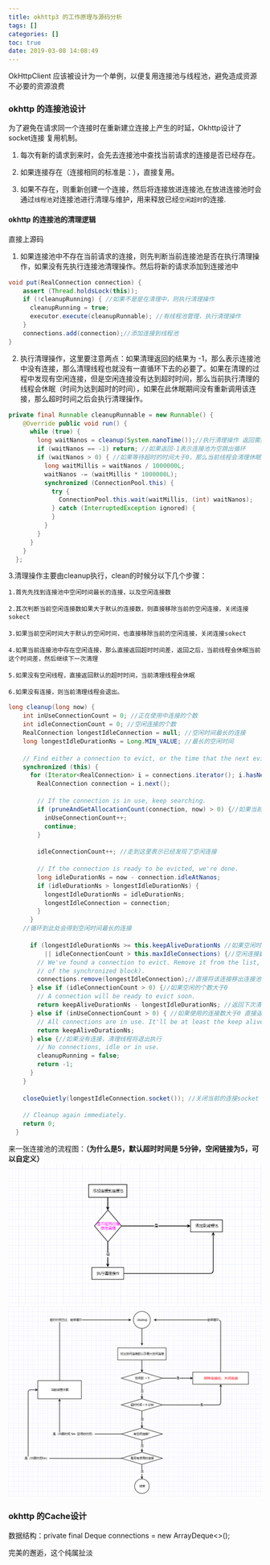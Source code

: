 ```yaml
---
title: okhttp3 的工作原理与源码分析
tags: []
categories: []
toc: true
date: 2019-03-08 14:08:49
---
```


OkHttpClient 应该被设计为一个单例，以便复用连接池与线程池，避免造成资源不必要的资源浪费

### okhttp 的连接池设计

为了避免在请求同一个连接时在重新建立连接上产生的时延，Okhttp设计了socket连接 复用机制。

1. 每次有新的请求到来时，会先去连接池中查找当前请求的连接是否已经存在。

2. 如果连接存在（连接相同的标准是：），直接复用。

3. 如果不存在，则重新创建一个连接，然后将连接放进连接池,在放进连接池时会通过`线程池`对连接池进行清理与维护，用来释放已经`空闲超时`的连接.

<!--more-->
#### okhttp 的连接池的清理逻辑

 直接上源码

1. 如果连接池中不存在当前请求的连接，则先判断当前连接池是否在执行清理操作，如果没有先执行连接池清理操作。然后将新的请求添加到连接池中
```java
void put(RealConnection connection) {
    assert (Thread.holdsLock(this));
    if (!cleanupRunning) { //如果不是是在清理中，则执行清理操作
      cleanupRunning = true;
      executor.execute(cleanupRunnable); //有线程池管理，执行清理操作
    }
    connections.add(connection);//添加连接到线程池
}
```

2. 执行清理操作，这里要注意两点：如果清理返回的结果为 -1，那么表示连接池中没有连接，那么清理线程也就没有一直循环下去的必要了。如果在清理的过程中发现有空闲连接，但是空闲连接没有达到超时时间，那么当前执行清理的线程会休眠（时间为达到超时的时间），如果在此休眠期间没有重新调用该连接，那么超时时间之后会执行清理操作。

```java
private final Runnable cleanupRunnable = new Runnable() {
    @Override public void run() {
      while (true) {
        long waitNanos = cleanup(System.nanoTime());//执行清理操作 返回需要等待的时间
        if (waitNanos == -1) return; //如果返回-1表示连接池为空跳出循环
        if (waitNanos > 0) { //如果等待超时的时间大于0，那么当前线程会清理休眠等待时间
          long waitMillis = waitNanos / 1000000L;
          waitNanos -= (waitMillis * 1000000L);
          synchronized (ConnectionPool.this) {
            try {
              ConnectionPool.this.wait(waitMillis, (int) waitNanos);
            } catch (InterruptedException ignored) {
            }
          }
        }
      }
    }
  };
```
3.清理操作主要由cleanup执行，clean的时候分以下几个步骤：

	1.首先先找到连接池中空闲时间最长的连接，以及空闲连接数
	
	2.其次判断当前空闲连接数如果大于默认的连接数，则直接移除当前的空闲连接，关闭连接sokect

	3.如果当前空闲时间大于默认的空闲时间，也直接移除当前的空闲连接，关闭连接sokect

	4.如果当前连接池中存在空闲连接，那么直接返回超时时间差，返回之后，当前线程会休眠当前这个时间差，然后继续下一次清理

	5.如果没有空闲线程，直接返回默认的超时时间，当前清理线程会休眠

	6.如果没有连接，则当前清理线程会退出。

```java
long cleanup(long now) {
    int inUseConnectionCount = 0; //正在使用中连接的个数
    int idleConnectionCount = 0; //空闲连接的个数
    RealConnection longestIdleConnection = null; //空闲时间最长的连接
    long longestIdleDurationNs = Long.MIN_VALUE; //最长的空闲时间

    // Find either a connection to evict, or the time that the next eviction is due.
    synchronized (this) {
      for (Iterator<RealConnection> i = connections.iterator(); i.hasNext(); ) {
        RealConnection connection = i.next();

        // If the connection is in use, keep searching.
        if (pruneAndGetAllocationCount(connection, now) > 0) {//如果当前线程在使用
          inUseConnectionCount++;
          continue;
        }

        idleConnectionCount++; //走到这里表示已经发现了空闲连接

        // If the connection is ready to be evicted, we're done.
        long idleDurationNs = now - connection.idleAtNanos;
        if (idleDurationNs > longestIdleDurationNs) {
          longestIdleDurationNs = idleDurationNs;
          longestIdleConnection = connection;
        }
      }
	//循环到此处会得到空闲时间最长的连接

      if (longestIdleDurationNs >= this.keepAliveDurationNs //如果空闲时间大于默认的时间 5分钟
          || idleConnectionCount > this.maxIdleConnections) {//空闲连接数大于最大空闲数 5个
        // We've found a connection to evict. Remove it from the list, then close it below (outside
        // of the synchronized block).
        connections.remove(longestIdleConnection);//直接将该连接移出连接池
      } else if (idleConnectionCount > 0) {//如果空闲的个数大于0
        // A connection will be ready to evict soon.
        return keepAliveDurationNs - longestIdleDurationNs; //返回下次清理还需等待的时间
      } else if (inUseConnectionCount > 0) { //如果使用的连接数大于0 直接返回默认的超时时间
        // All connections are in use. It'll be at least the keep alive duration 'til we run again.
        return keepAliveDurationNs;
      } else {//如果没有连接，清理线程将退出执行
        // No connections, idle or in use.
        cleanupRunning = false;
        return -1;
      }
    }

    closeQuietly(longestIdleConnection.socket()); //关闭当前的连接socket

    // Cleanup again immediately.
    return 0;
  }
```

来一张连接池的流程图：**（为什么是5，默认超时时间是 5分钟，空闲链接为5，可以自定义）**
![image.png](/images/2019/03/09/749ee470-4283-11e9-a1b6-4f48496f0a49.png)
![image.png](/images/2019/03/09/7c841250-4283-11e9-a1b6-4f48496f0a49.png)


### okhttp 的Cache设计













<p id="div-blue">
数据结构：private final Deque<RealConnection> connections = new ArrayDeque<>();
</p>
<p id="div-blue">完美的邂逅，这个纯属扯淡</p>